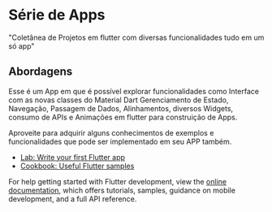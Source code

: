 # Série de Apps

"Coletânea de Projetos em flutter com diversas funcionalidades tudo em um só app"

## Abordagens

Esse é um App em que é possível explorar funcionalidades como Interface com as novas classes do Material Dart Gerenciamento de Estado, Navegação, Passagem de Dados, Alinhamentos, diversos Widgets, consumo de APIs e Animações em flutter para construição de Apps.

Aproveite para adquirir alguns conhecimentos de exemplos e funcionalidades que pode ser implementado em seu APP também.

- [Lab: Write your first Flutter app](https://docs.flutter.dev/get-started/codelab)
- [Cookbook: Useful Flutter samples](https://docs.flutter.dev/cookbook)

For help getting started with Flutter development, view the
[online documentation](https://docs.flutter.dev/), which offers tutorials,
samples, guidance on mobile development, and a full API reference.
